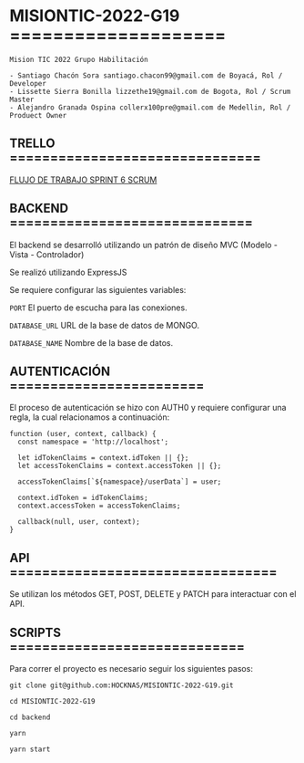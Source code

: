 # MISIONTIC-2022-G19 ====================

    Mision TIC 2022 Grupo Habilitación

    - Santiago Chacón Sora santiago.chacon99@gmail.com de Boyacá, Rol / Developer
    - Lissette Sierra Bonilla lizzethe19@gmail.com de Bogota, Rol / Scrum Master
    - Alejandro Granada Ospina collerx100pre@gmail.com de Medellin, Rol / Produect Owner


## TRELLO ===============================

 [FLUJO DE TRABAJO SPRINT 6 SCRUM](https://trello.com/b/y92EmE5m)



## BACKEND ==============================

El backend se desarrolló utilizando un patrón de diseño MVC (Modelo - Vista - Controlador)

Se realizó utilizando ExpressJS

Se requiere configurar las siguientes variables:

`PORT` El puerto de escucha para las conexiones.

`DATABASE_URL` URL de la base de datos de MONGO.

`DATABASE_NAME` Nombre de la base de datos.

## AUTENTICACIÓN ========================

El proceso de autenticación se hizo con AUTH0 y requiere configurar una regla, la cual relacionamos a continuación:

```
function (user, context, callback) {
  const namespace = 'http://localhost';
  
  let idTokenClaims = context.idToken || {};
  let accessTokenClaims = context.accessToken || {};
  
  accessTokenClaims[`${namespace}/userData`] = user;
  
  context.idToken = idTokenClaims;
  context.accessToken = accessTokenClaims;
  
  callback(null, user, context);
}

```

## API =================================

Se utilizan los métodos GET, POST, DELETE y PATCH para interactuar con el API.



## SCRIPTS =============================

Para correr el proyecto es necesario seguir los siguientes pasos:

`git clone git@github.com:HOCKNAS/MISIONTIC-2022-G19.git`

`cd MISIONTIC-2022-G19`

`cd backend`

`yarn`

`yarn start`



